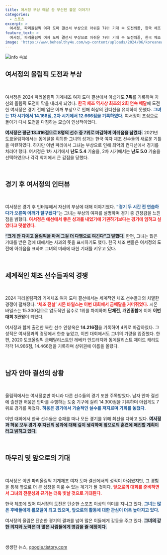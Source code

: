 ```yaml
---
title: 여서정 부상 메달 꿈 무산된 불운 이야기!
categories:
  - 스포츠
excerpt: >
  여서정, 파리올림픽 여자 도마 결선서 부상으로 아쉬운 7위! 기대 속 도전의끝, 한국 체조 최초의 연속 메달 꿈 shattered… 역전의 기회를 놓친 그녀의 진솔한 인터뷰 최초 공개! 클릭하고 자세한 이야기를 들어보세요!
feature_text: >
  여서정, 파리올림픽 여자 도마 결선서 부상으로 아쉬운 7위! 기대 속 도전의끝, 한국 체조 최초의 연속 메달 꿈 shattered… 역전의 기회를 놓친 그녀의 진솔한 인터뷰 최초 공개! 클릭하고 자세한 이야기를 들어보세요!
image: 'https://www.behealthy4u.com/wp-content/uploads/2024/06/koreanews.jpg'
---
```


<p><img src="https://www.behealthy4u.com/wp-content/uploads/2024/06/koreanews.jpg" alt="info 속보" /></p>

<h2 data-ke-size="size26">여서정의 올림픽 도전과 부상</h2>

<p data-ke-size="size16">&nbsp;</p>

<p>여서정은 2024 파리올림픽 기계체조 여자 도마 결선에서 아쉽게도 <strong>7위</strong>를 기록하며 자신의 올림픽 도전이 막을 내리게 되었다. <b><span style="color: #ee2323;">한국 체조 역사상 최초의 2회 연속 메달</span></b>에 도전한 여서정은 경기 전에 입은 어깨 부상으로 인해 최상의 컨디션을 유지하지 못했다. <b><span style="color: #1a5490;">그녀는 1차 시기에서 14.166점, 2차 시기에서 12.666점을 기록하였다.</span></b> 여서정이 초심으로 돌아가 다시 도전을 다짐하는 모습이 인상적이었다.</p>

<p><b><span style="background-color: #21538527;">여서정은 평균 13.416점으로 8명의 선수 중 7위로 마감하며 아쉬움을 삼켰다.</span></b> 2021년 도쿄올림픽에서는 동메달을 획득한 그녀의 성과는 한국 여자 체조 선수들의 새로운 기틀을 마련하였다. 하지만 이번 파리에서 그녀는 부상으로 인해 최악의 컨디션에서 경기를 치러야 했다. 여서정은 1차 시기에서 <strong>난도 5.4</strong> 기술을, 2차 시기에서는 <strong>난도 5.0</strong> 기술을 선택하였으나 각각 착지에서 큰 감점을 당했다. </p>

<p data-ke-size="size16">&nbsp;</p>

<h2 data-ke-size="size26">경기 후 여서정의 인터뷰</h2>

<p data-ke-size="size16">&nbsp;</p>

<p>여서정은 경기 후 인터뷰에서 자신의 부상에 대해 이야기했다. <b><span style="color: #1a5490;">"경기 두 시간 전 연습하다가 오른쪽 어깨가 탈구됐다"</span></b>는 그녀는 부상의 여파를 설명하며 경기 중 긴장감을 느낀 점을 밝혔다. <b><span style="color: #ee2323;">여서정은 예선에서 좋은 성과를 내었기에 기권하기보다는 경기에 임하고 싶었다고 덧붙였다.</span></b></p>

<p><b><span style="background-color: #21538527;">“크게 안 다치고 올림픽을 마쳐 그걸 더 다행으로 여긴다”고 말했다.</span></b> 한편, 그녀는 많은 기대를 받은 점에 대해서는 사과의 뜻을 표시하기도 했다. 한국 체조 팬들은 여서정의 도전에 아쉬움을 표하며 그녀의 미래에 대한 기대를 키우고 있다. </p>

<p data-ke-size="size16">&nbsp;</p>

<h2 data-ke-size="size26">세계적인 체조 선수들과의 경쟁</h2>

<p data-ke-size="size16">&nbsp;</p>

<p>2024 파리올림픽의 기계체조 여자 도마 결선에서는 세계적인 체조 선수들과의 치열한 경쟁이 펼쳐졌다. <b><span style="color: #ee2323;">‘체조 전설’ 시몬 바일스는 이번 대회에서 금메달을 거머쥐었다.</span></b> 시몬 바일스는 15.300점으로 압도적인 점수로 1위를 차지하며 <b>단체전</b>, <b>개인종합</b>에 이어 <b>이번 대회 3관왕</b>이 되었다. </p>

<p>여서정과 함께 출전한 북한 선수 안창옥은 <strong>14.216점</strong>을 기록하여 4위로 마감하였다. 그 성적은 여서정과의 경쟁에서 한층 높았고, 이번 대회에서도 그녀의 기량을 입증했다. 한편, 2020 도쿄올림픽 금메달리스트인 레베카 안드라지와 동메달리스트 제이드 캐리도 각각 14.966점, 14.466점을 기록하며 상위권에 이름을 올렸다.</p>

<p data-ke-size="size16">&nbsp;</p>

<h2 data-ke-size="size26">남자 안마 결선의 상황</h2>

<p data-ke-size="size16">&nbsp;</p>

<p>올림픽에서는 여서정뿐만 아니라 다른 선수들의 경기 또한 주목받았다. 남자 안마 결선에 출전한 허웅은 안마를 수행하는 도중 기구에 걸려 14.300점을 기록하며 아쉽게도 7위로 경기를 마쳤다. <b><span style="color: #1a5490;">허웅은 경기에서 기술적인 실수를 저지르며 기회를 놓쳤다.</span></b> </p>

<p>이번 대회에서 한국 선수들은 승패를 떠나 모든 경기를 위해 최선을 다하고 있다. <b><span style="background-color: #21538527;">여서정과 허웅 모두 경기 후 자신의 성과에 대해 깊이 생각하며 앞으로의 훈련에 매진할 계획이라고 밝히고 있다.</span></b></p>

<p data-ke-size="size16">&nbsp;</p>

<h2 data-ke-size="size26">마무리 및 앞으로의 기대</h2>

<p data-ke-size="size16">&nbsp;</p>

<p>여서정은 이번 파리올림픽 기계체조 여자 도마 결선에서의 성적이 아쉬웠지만, 그 경험을 통해 앞으로 더 큰 성장을 이룰 수 있는 계기가 될 것이다. <b><span style="color: #ee2323;">앞으로의 대회를 준비하면서 그녀의 전문성과 끈기는 더욱 빛날 것으로 기대된다.</span></b></p>

<p>한국 체조에 있어 여서정의 도전은 단순한 스포츠 이상의 의미를 지니고 있다. <b><span style="color: #1a5490;">그녀는 많은 후배들에게 롤모델이 되고 있으며, 앞으로의 활동에 대한 관심이 더욱 높아지고 있다.</span></b>   </p>

<p>여서정의 울림은 단순한 경기의 결과를 넘어 많은 이들에게 감동을 주고 있다. <b><span style="background-color: #21538527;">그녀의 강한 의지와 노력은 더 많은 사람들에게 영감을 줄 예정이다.</span></b></p>

<p data-ke-size="size16">&nbsp;</p>
생생한 뉴스, <a href="https://qoogle.tistory.com" rel="dofollow">qoogle.tistory.com</a>



